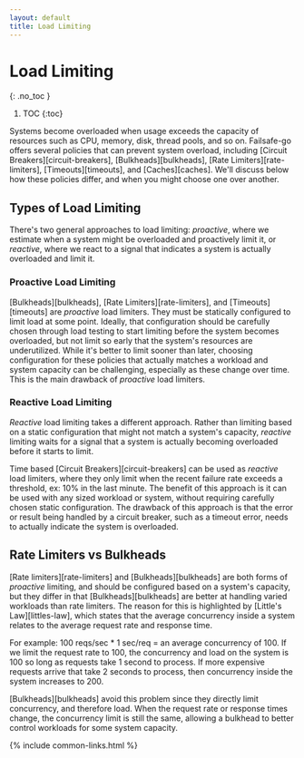 ```yaml
---
layout: default
title: Load Limiting
---
```


# Load Limiting
{: .no_toc }

1. TOC
{:toc}

Systems become overloaded when usage exceeds the capacity of resources such as CPU, memory, disk, thread pools, and so on. Failsafe-go offers several policies that can prevent system overload, including [Circuit Breakers][circuit-breakers], [Bulkheads][bulkheads], [Rate Limiters][rate-limiters], [Timeouts][timeouts], and [Caches][caches]. We'll discuss below how these policies differ, and when you might choose one over another.

## Types of Load Limiting

There's two general approaches to load limiting: *proactive*, where we estimate when a system might be overloaded and proactively limit it, or *reactive*, where we react to a signal that indicates a system is actually overloaded and limit it.

### Proactive Load Limiting

[Bulkheads][bulkheads], [Rate Limiters][rate-limiters], and [Timeouts][timeouts] are *proactive* load limiters. They must be statically configured to limit load at some point. Ideally, that configuration should be carefully chosen through load testing to start limiting before the system becomes overloaded, but not limit so early that the system's resources are underutilized. While it's better to limit sooner than later, choosing configuration for these policies that actually matches a workload and system capacity can be challenging, especially as these change over time. This is the main drawback of *proactive* load limiters.

### Reactive Load Limiting

*Reactive* load limiting takes a different approach. Rather than limiting based on a static configuration that might not match a system's capacity, *reactive* limiting waits for a signal that a system is actually becoming overloaded before it starts to limit.

Time based [Circuit Breakers][circuit-breakers] can be used as *reactive* load limiters, where they only limit when the recent failure rate exceeds a threshold, ex: 10% in the last minute. The benefit of this approach is it can be used with any sized workload or system, without requiring carefully chosen static configuration. The drawback of this approach is that the error or result being handled by a circuit breaker, such as a timeout error, needs to actually indicate the system is overloaded.

## Rate Limiters vs Bulkheads

[Rate limiters][rate-limiters] and [Bulkheads][bulkheads] are both forms of *proactive* limiting, and should be configured based on a system's capacity, but they differ in that [Bulkheads][bulkheads] are better at handling varied workloads than rate limiters. The reason for this is highlighted by [Little's Law][littles-law], which states that the average concurrency inside a system relates to the average request rate and response time.

For example: 100 reqs/sec * 1 sec/req = an average concurrency of 100. If we limit the request rate to 100, the concurrency and load on the system is 100 so long as requests take 1 second to process. If more expensive requests arrive that take 2 seconds to process, then concurrency inside the system increases to 200.

[Bulkheads][bulkheads] avoid this problem since they directly limit concurrency, and therefore load. When the request rate or response times change, the concurrency limit is still the same, allowing a bulkhead to better control workloads for some system capacity.

{% include common-links.html %}